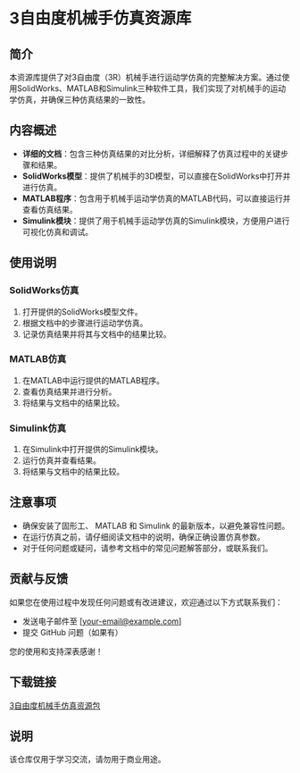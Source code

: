 # 3自由度机械手仿真资源库

## 简介
本资源库提供了对3自由度（3R）机械手进行运动学仿真的完整解决方案。通过使用SolidWorks、MATLAB和Simulink三种软件工具，我们实现了对机械手的运动学仿真，并确保三种仿真结果的一致性。

## 内容概述
- **详细的文档**：包含三种仿真结果的对比分析，详细解释了仿真过程中的关键步骤和结果。
- **SolidWorks模型**：提供了机械手的3D模型，可以直接在SolidWorks中打开并进行仿真。
- **MATLAB程序**：包含用于机械手运动学仿真的MATLAB代码，可以直接运行并查看仿真结果。
- **Simulink模块**：提供了用于机械手运动学仿真的Simulink模块，方便用户进行可视化仿真和调试。

## 使用说明
### SolidWorks仿真
1. 打开提供的SolidWorks模型文件。
2. 根据文档中的步骤进行运动学仿真。
3. 记录仿真结果并将其与文档中的结果比较。

### MATLAB仿真
1. 在MATLAB中运行提供的MATLAB程序。
2. 查看仿真结果并进行分析。
3. 将结果与文档中的结果比较。

### Simulink仿真
1. 在Simulink中打开提供的Simulink模块。
2. 运行仿真并查看结果。
3. 将结果与文档中的结果比较。

## 注意事项
- 确保安装了固形工、 MATLAB 和 Simulink 的最新版本，以避免兼容性问题。
- 在运行仿真之前，请仔细阅读文档中的说明，确保正确设置仿真参数。
- 对于任何问题或疑问，请参考文档中的常见问题解答部分，或联系我们。

## 贡献与反馈
如果您在使用过程中发现任何问题或有改进建议，欢迎通过以下方式联系我们：
- 发送电子邮件至 [your-email@example.com]
- 提交 GitHub 问题（如果有）

您的使用和支持深表感谢！

## 下载链接
[3自由度机械手仿真资源包](https://pan.quark.cn/s/23a4c78a080b)

## 说明

该仓库仅用于学习交流，请勿用于商业用途。
